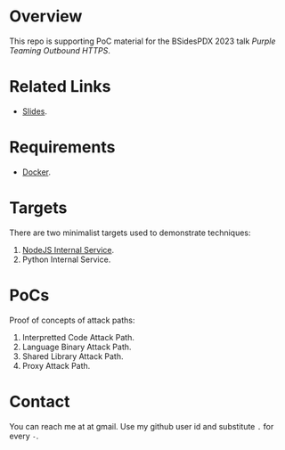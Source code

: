 # Overview

This repo is supporting PoC material for the BSidesPDX 2023 talk _Purple Teaming Outbound HTTPS_.

# Related Links

* [Slides](https://bsidespdx-purple-team-outbound-https.netlify.app).

# Requirements

* [Docker](https://docs.docker.com/get-docker/).

# Targets

There are two minimalist targets used to demonstrate techniques:

1. [NodeJS Internal Service](nodejs-app).
2. Python Internal Service.

# PoCs

Proof of concepts of attack paths:

1. Interpretted Code Attack Path.
2. Language Binary Attack Path.
3. Shared Library Attack Path.
4. Proxy Attack Path.

# Contact

You can reach me at at gmail. Use my github user id and substitute `.` for every `-`.